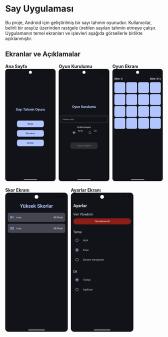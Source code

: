 # Say Uygulaması

Bu proje, Android için geliştirilmiş bir sayı tahmin oyunudur. Kullanıcılar, belirli bir arayüz üzerinden rastgele üretilen sayıları tahmin etmeye çalışır. Uygulamanın temel ekranları ve işlevleri aşağıda görsellerle birlikte açıklanmıştır.

## Ekranlar ve Açıklamalar

<div style="display: flex; gap: 10px;">
  <div>
    <strong>Ana Sayfa</strong><br>
    <img src="ss/main_page.png" width="200">
  </div>
  <div>
    <strong>Oyun Kurulumu</strong><br>
    <img src="ss/gameSetup_page.png" width="200">
  </div>
  <div>
    <strong>Oyun Ekranı</strong><br>
    <img src="ss/game_screen.png" width="200">
  </div>
</div>

<br>

<div style="display: flex; gap: 10px;">
  <div>
    <strong>Skor Ekranı</strong><br>
    <img src="ss/scor_screen.png" width="200">
  </div>
  <div>
    <strong>Ayarlar Ekranı</strong><br>
    <img src="ss/settings_screen.png" width="200">
  </div>
</div>

